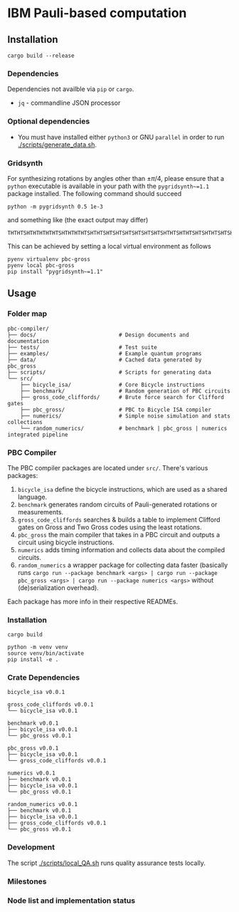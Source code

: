 # IBM Pauli-based computation

## Installation

```
cargo build --release
```

### Dependencies

Dependencies not availble via `pip` or `cargo`.

* `jq` - commandline JSON processor

### Optional dependencies

* You must have installed either `python3` or GNU `parallel` in order to
  run [./scripts/generate_data.sh](./scripts/generate_data.sh).

### Gridsynth
For synthesizing rotations by angles other than $\pm\pi/4$,
please ensure that a `python` executable is available in your path with the `pygridsynth~=1.1` package installed.
The following command should succeed
```
python -m pygridsynth 0.5 1e-3
```
and something like (the exact output may differ)
```
THTHTSHTHTHTHTHTSHTHTHTHTSHTHTSHTSHTSHTSHTSHTSHTSHTHTSHTHTSHTSHTHTSHTSHTHTSHSSWWWWWWW
```

This can be achieved by setting a local virtual environment as follows
```
pyenv virtualenv pbc-gross
pyenv local pbc-gross
pip install "pygridsynth~=1.1"
```

## Usage

### Folder map

```
pbc-compiler/
├── docs/                          # Design documents and documentation
├── tests/                         # Test suite
├── examples/                      # Example quantum programs
├── data/                          # Cached data generated by pbc_gross
├── scripts/                       # Scripts for generating data
└── src/
    ├── bicycle_isa/               # Core Bicycle instructions
    ├── benchmark/                 # Random generation of PBC circuits
    ├── gross_code_cliffords/      # Brute force search for Clifford gates
    ├── pbc_gross/                 # PBC to Bicycle ISA compiler
    ├── numerics/                  # Simple noise simulation and stats collections
    └── random_numerics/           # benchmark | pbc_gross | numerics integrated pipeline
```

### PBC Compiler
The PBC compiler packages are located under `src/`.
There's various packages:

1. `bicycle_isa` define the bicycle instructions, which are used as a shared language.
1. `benchmark` generates random circuits of Pauli-generated rotations or measurements.
1. `gross_code_cliffords` searches & builds a table to implement Clifford gates on Gross and Two Gross codes using the least rotations.
1. `pbc_gross` the main compiler that takes in a PBC circuit and outputs a circuit using bicycle instructions.
1. `numerics` adds timing information and collects data about the compiled circuits.
1. `random_numerics` a wrapper package for collecting data faster (basically runs `cargo run --package benchmark <args> | cargo run --package pbc_gross <args> | cargo run --package numerics <args>` without (de)serialization overhead).

Each package has more info in their respective READMEs.

### Installation

```
cargo build

python -m venv venv
source venv/bin/activate
pip install -e .
```

### Crate Dependencies
```
bicycle_isa v0.0.1

gross_code_cliffords v0.0.1
└── bicycle_isa v0.0.1

benchmark v0.0.1
├── bicycle_isa v0.0.1
└── pbc_gross v0.0.1

pbc_gross v0.0.1
├── bicycle_isa v0.0.1
└── gross_code_cliffords v0.0.1

numerics v0.0.1
├── benchmark v0.0.1
├── bicycle_isa v0.0.1
└── pbc_gross v0.0.1

random_numerics v0.0.1
├── benchmark v0.0.1
├── bicycle_isa v0.0.1
├── gross_code_cliffords v0.0.1
└── pbc_gross v0.0.1
```

### Development

The script [./scripts/local_QA.sh](./scripts/local_QA.sh) runs quality assurance tests locally.

### Milestones

### Node list and implementation status
